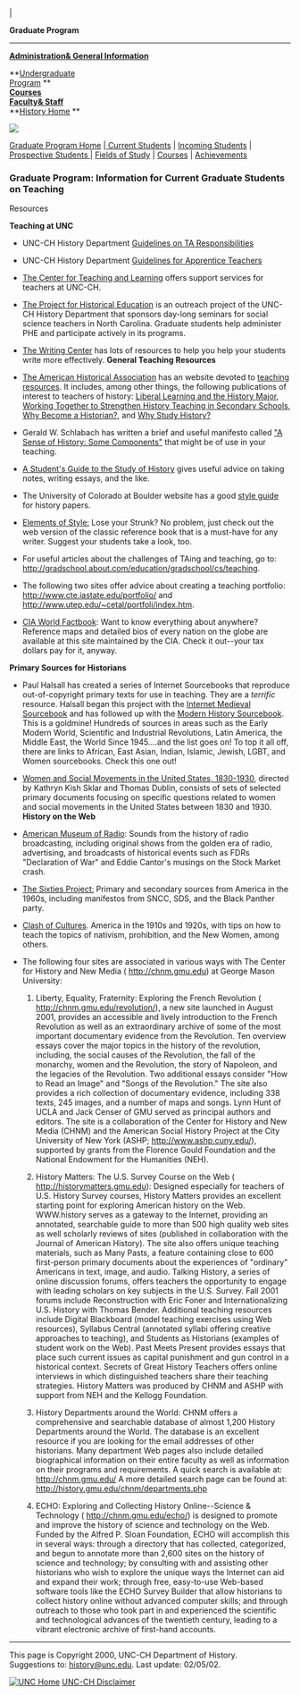 |

**Graduate Program**  
  
---  
  
**[Administration& General Information](../../genadmin/genadmin.html)**  
  
**[Undergraduate  
Program](../../ugradhome/main.html) **  
**[Courses](../../courses/courses.html)**  
**[Faculty& Staff](../../faculty/faculty.html)**  
**[History Home](../../index.html) **  
  
![](../../images/smallhistorybanner.jpg)  

[Graduate Program Home](../../gradhome/main.html) |[ Current
Students](../../gradhome/current/main.html) | [Incoming
Students](../../gradhome/incoming/index.html) | [Prospective Students
](../../gradhome/prospect/faq.html)| [Fields of
Study](../../gradhome/fields.html) | [Courses](../../gradhome/courses.html) |
[Achievements](../../gradhome/achievements.html)

### Graduate Program: Information for Current Graduate Students on Teaching
Resources

**Teaching at UNC**

  * UNC-CH History Department [Guidelines on TA Responsibilities](ta.html) 
  * UNC-CH History Department [Guidelines for Apprentice Teachers](apprentice.html)
  * [The Center for Teaching and Learning](http://www.unc.edu/depts/ctl) offers support services for teachers at UNC-CH. 
  * [The Project for Historical Education](http://www.unc.edu/depts/phe) is an outreach project of the UNC-CH History Department that sponsors day-long seminars for social science teachers in North Carolina. Graduate students help administer PHE and participate actively in its programs. 
  * [The Writing Center](http://www.unc.edu/depts/wcweb) has lots of resources to help you help your students write more effectively. 
**General Teaching Resources**

  * [The American Historical Association](http://www.theaha.org) has an website devoted to [teaching resources](http://www.theaha.org/teaching/index.html). It includes, among other things, the following publications of interest to teachers of history: [Liberal Learning and the History Major](http://www.theaha.org/pubs/tf.htm), [Working Together to Strengthen History Teaching in Secondary Schools](http://www.theaha.org/pubs/steeves.html), [Why Become a Historian?](http://www.theaha.org/pubs/why/blackeyintro.htm), and [Why Study History?](http://www.theaha.org/pubs/stearns.htm)
  * Gerald W. Schlabach has written a brief and useful manifesto called ["A Sense of History: Some Components"](http://www.bluffton.edu/~schlabachg/courses/sense.htm) that might be of use in your teaching.
  * [A Student's Guide to the Study of History](http://www.pagesz.net/~stevek/guide/guide.html) gives useful advice on taking notes, writing essays, and the like.
  * The University of Colorado at Boulder website has a good [style guide](http://www.colorado.edu/history/papguide.htm) for history papers.
  *   [Elements of Style:](http://www.bartleby.com/141/) Lose your Strunk?  No problem, just check out the web version of the classic reference book that is a must-have for any writer.  Suggest your students take a look, too.
  * For useful articles about the challenges of TAing and teaching, go to: <http://gradschool.about.com/education/gradschool/cs/teaching>. 
  * The following two sites offer advice about creating a teaching portfolio: <http://www.cte.iastate.edu/portfolio/> and <http://www.utep.edu/~cetal/portfoli/index.htm>. 
  * [CIA World Factbook](http://www.cia.gov/cia/publications/factbook/index.html): Want to know everything about anywhere?  Reference maps and detailed bios of every nation on the globe are available at this site maintained by the CIA.  Check it out--your tax dollars pay for it, anyway.

**Primary Sources for Historians**

  * Paul Halsall has created a series of Internet Sourcebooks that reproduce out-of-copyright primary texts for use in teaching. They are a _terrific_ resource. Halsall began this project with the [Internet Medieval Sourcebook](http://www.fordham.edu/halsall/sbook.html) and has followed up with the [Modern History Sourcebook](http://www.fordham.edu/halsall/mod/modsbook.html).  This is a goldmine!  Hundreds of sources in areas such as the Early Modern World, Scientific and Industrial Revolutions, Latin America, the Middle East, the World Since 1945....and the list goes on!  To top it all off, there are links to African, East Asian, Indian, Islamic, Jewish, LGBT, and Women sourcebooks.  Check this one out! 
  * [Women and Social Movements in the United States, 1830-1930](http://womhist.binghamton.edu), directed by Kathryn Kish Sklar and Thomas Dublin, consists of sets of selected primary documents focusing on specific questions related to women and social movements in the United States between 1830 and 1930. 
**History on the Web**

  * [American Museum of Radio](http://www.antique-radio.org/sounds/index.htm): Sounds from the history of radio broadcasting, including original shows from the golden era of radio, advertising, and broadcasts of historical events such as FDRs "Declaration of War" and Eddie Cantor's musings on the Stock Market crash. 
  * [The Sixties Project:](http://lists.village.virginia.edu/sixties/HTML_docs/Sixties.html) Primary and secondary sources from America in the 1960s, including manifestos from SNCC, SDS, and the Black Panther party.
  * [Clash of Cultures](http://www.history.ohio-state.edu/projects/clash/).  America in the 1910s and 1920s, with tips on how to teach the topics of nativism, prohibition, and the New Women, among others.
  * The following four sites are associated in various ways with The Center for History and New Media ( <http://chnm.gmu.edu>) at George Mason University:  


    1. Liberty, Equality, Fraternity: Exploring the French Revolution ( <http://chnm.gmu.edu/revolution/>), a new site launched in August 2001, provides an accessible and lively introduction to the French Revolution as well as an extraordinary archive of some of the most important documentary evidence from the Revolution. Ten overview essays cover the major topics in the history of the revolution, including, the social causes of the Revolution, the fall of the monarchy, women and the Revolution, the story of Napoleon, and the legacies of the Revolution. Two additional essays consider "How to Read an Image" and "Songs of the Revolution." The site also provides a rich collection of documentary evidence, including 338 texts, 245 images, and a number of maps and songs. Lynn Hunt of UCLA and Jack Censer of GMU served as principal authors and editors. The site is a collaboration of the Center for History and New Media (CHNM) and the American Social History Project at the City University of New York (ASHP; <http://www.ashp.cuny.edu/>), supported by grants from the Florence Gould Foundation and the National Endowment for the Humanities (NEH).  


    2. History Matters: The U.S. Survey Course on the Web ( <http://historymatters.gmu.edu>): Designed especially for teachers of U.S. History Survey courses, History Matters provides an excellent starting point for exploring American history on the Web. WWW.history serves as a gateway to the Internet, providing an annotated, searchable guide to more than 500 high quality web sites as well scholarly reviews of sites (published in collaboration with the Journal of American History). The site also offers unique teaching materials, such as Many Pasts, a feature containing close to 600 first-person primary documents about the experiences of "ordinary" Americans in text, image, and audio. Talking History, a series of online discussion forums, offers teachers the opportunity to engage with leading scholars on key subjects in the U.S. Survey. Fall 2001 forums include Reconstruction with Eric Foner and Internationalizing U.S. History with Thomas Bender. Additional teaching resources include Digital Blackboard (model teaching exercises using Web resources), Syllabus Central (annotated syllabi offering creative approaches to teaching), and Students as Historians (examples of student work on the Web). Past Meets Present provides essays that place such current issues as capital punishment and gun control in a historical context. Secrets of Great History Teachers offers online interviews in which distinguished teachers share their teaching strategies. History Matters was produced by CHNM and ASHP with support from NEH and the Kellogg Foundation.  


    3. History Departments around the World: CHNM offers a comprehensive and searchable database of almost 1,200 History Departments around the World. The database is an excellent resource if you are looking for the email addresses of other historians. Many department Web pages also include detailed biographical information on their entire faculty as well as information on their programs and requirements. A quick search is available at: <http://chnm.gmu.edu/> A more detailed search page can be found at: <http://history.gmu.edu/chnm/departments.php>  


    4. ECHO: Exploring and Collecting History Online--Science & Technology ( <http://chnm.gmu.edu/echo/>) is designed to promote and improve the history of science and technology on the Web. Funded by the Alfred P. Sloan Foundation, ECHO will accomplish this in several ways: through a directory that has collected, categorized, and begun to annotate more than 2,600 sites on the history of science and technology; by consulting with and assisting other historians who wish to explore the unique ways the Internet can aid and expand their work; through free, easy-to-use Web-based software tools like the ECHO Survey Builder that allow historians to collect history online without advanced computer skills; and through outreach to those who took part in and experienced the scientific and technological advances of the twentieth century, leading to a vibrant electronic archive of first-hand accounts. 



* * *



This page is Copyright 2000, UNC-CH Department of History.  
Suggestions to: [history@unc.edu](mailto:history@unc.edu). Last update:
02/05/02.

[ ![UNC Home](../../images/wellicon.gif)](http://www.unc.edu/) [UNC-CH
Disclaimer](http://www.unc.edu/campus/aboutweb/howto/disclaimer.html)  
  






